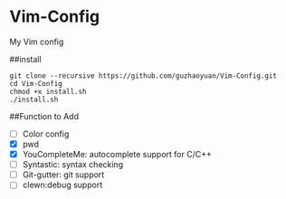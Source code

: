 # Vim-Config
My Vim config

##install

	git clone --recursive https://github.com/guzhaoyuan/Vim-Config.git
	cd Vim-Config
	chmod +x install.sh
	./install.sh

##Function to Add
- [ ] Color config
- [x] pwd
- [x] YouCompleteMe: autocomplete support for C/C++
- [ ] Syntastic: syntax checking
- [ ] Git-gutter: git support
- [ ] clewn:debug support 
